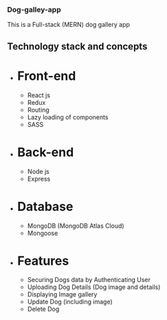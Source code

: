 ### Dog-galley-app ###
This is a Full-stack (MERN) dog gallery app

## Technology stack and concepts ##

 - # Front-end #
     - React js
     - Redux
     - Routing
     - Lazy loading of components
     - SASS

 - # Back-end #
     - Node js
     - Express
      
 - # Database #
     - MongoDB (MongoDB Atlas Cloud)
     - Mongoose
   
 - # Features # 
     - Securing Dogs data by Authenticating User
     - Uploading Dog Details (Dog image and details)
     - Displaying Image gallery
     - Update Dog (including image)
     - Delete Dog


